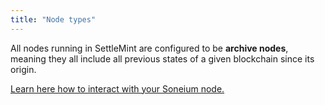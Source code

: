 ```yaml
---
title: "Node types"
---
```


All nodes running in SettleMint are configured to be **archive nodes**, meaning
they all include all previous states of a given blockchain since its origin.

[Learn here how to interact with your Soneium node.](./connect-to-a-node)

